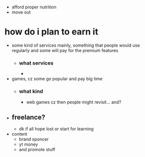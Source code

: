 - afford proper nutrition
- move out
# how do i plan to earn it
- some kind of services mainly, something that people would use regularly and some will pay for the premium features
	- ### what services
		- 
- games, cz some go popular and pay big time
	- ### what kind 
		- web games cz then people might revisit... and?
- ## freelance?
	- dk if all hope lost or start for learning
- content
	- brand sponcer
	- yt money
	- and promote stuff